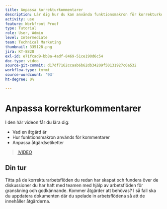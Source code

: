 ```yaml
---
title: Anpassa korrekturkommentarer
description: Lär dig hur du kan använda funktionsmakron för korrekturkommentarer. Lär dig hur du ställer in och anpassar åtgärdsetiketter för korrekturfunktioner.
activity: use
feature: Workfront Proof
type: Tutorial
role: User, Admin
level: Intermediate
team: Technical Marketing
thumbnail: 335128.png
jira: KT-8828
exl-id: e71fcad9-bb8a-4adf-8469-51ce190d6c54
doc-type: video
source-git-commit: d17df7162ccaab6b62db34209f50131927c0a532
workflow-type: tm+mt
source-wordcount: '93'
ht-degree: 0%

---
```


# Anpassa korrekturkommentarer

I den här videon får du lära dig:

* Vad en åtgärd är
* Hur funktionsmakron används för kommentarer
* Anpassa åtgärdsetiketter

>[!VIDEO](https://video.tv.adobe.com/v/335128/?quality=12&learn=on&enablevpops)

## Din tur

Titta på de korrekturarbetsflöden du redan har skapat och fundera över de diskussioner du har haft med teamen med hjälp av arbetsflöden för granskning och godkännande. Kommer åtgärder att behövas? I så fall ska du uppdatera dokumenten där du spelade in arbetsflödena så att de innehåller åtgärderna.

